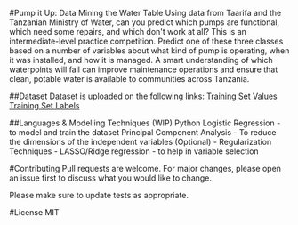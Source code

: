 #Pump it Up: Data Mining the Water Table
Using data from Taarifa and the Tanzanian Ministry of Water, can you predict which pumps are functional, which need some repairs, and which don't work at all? This is an intermediate-level practice competition. Predict one of these three classes based on a number of variables about what kind of pump is operating, when it was installed, and how it is managed. A smart understanding of which waterpoints will fail can improve maintenance operations and ensure that clean, potable water is available to communities across Tanzania.

##Dataset
Dataset is uploaded on the following links: 
[Training Set Values](https://github.com/gopala-goyal/pump-it-up-water-table/blob/main/training_set_values.csv)
[Training Set Labels](https://github.com/gopala-goyal/pump-it-up-water-table/blob/main/training_set_labels.csv)

##Languages & Modelling Techniques (WIP)
Python
Logistic Regression - to model and train the dataset
Principal Component Analysis - To reduce the dimensions of the independent variables
(Optional) - Regularization Techniques - LASSO/Ridge regression - to help in variable selection

#Contributing
Pull requests are welcome. For major changes, please open an issue first to discuss what you would like to change.

Please make sure to update tests as appropriate.

#License
MIT
